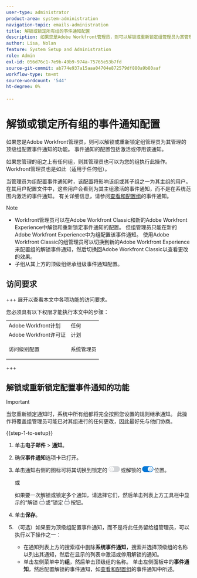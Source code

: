 ```yaml
---
user-type: administrator
product-area: system-administration
navigation-topic: emails-administration
title: 解锁或锁定所有组的事件通知配置
description: 如果您是Adobe Workfront管理员，则可以解锁或重新锁定组管理员为其管理的顶级组配置事件通知的功能。 事件通知的配置包括激活或停用该通知。
author: Lisa, Nolan
feature: System Setup and Administration
role: Admin
exl-id: 056d76c1-7e9b-49b9-974a-75765e53b7fd
source-git-commit: ab774e937a15aaa04704e872579df880a9b80aaf
workflow-type: tm+mt
source-wordcount: '544'
ht-degree: 0%

---
```


# 解锁或锁定所有组的事件通知配置

如果您是Adobe Workfront管理员，则可以解锁或重新锁定组管理员为其管理的顶级组配置事件通知的功能。 事件通知的配置包括激活或停用该通知。

如果您管理的组之上有任何组，则其管理员也可以为您的组执行此操作。 Workfront管理员也是如此（适用于任何组）。

当管理员为组配置事件通知时，该配置将影响该组或其子组之一为其主组的用户。 在其用户配置文件中，这些用户会看到为其主组激活的事件通知，而不是在系统范围内激活的事件通知。 有关详细信息，请参阅[查看和配置组](../../../administration-and-setup/manage-groups/create-and-manage-groups/view-and-configure-event-notifications-group.md)的事件通知。

>[!NOTE]
>
>* Workfront管理员可以在Adobe Workfront Classic和新的Adobe Workfront Experience中解锁和重新锁定事件通知的配置。 但组管理员只能在新的Adobe Workfront Experience中为组配置该事件通知。 使用Adobe Workfront Classic的组管理员可以切换到新的Adobe Workfront Experience来配置组的解锁事件通知，然后切换回Adobe Workfront Classic以查看更改的效果。
>* 子组从其上方的顶级组继承组级事件通知配置。
>

## 访问要求

+++ 展开以查看本文中各项功能的访问要求。

您必须具有以下权限才能执行本文中的步骤：

<table style="table-layout:auto"> 
 <col> 
 <col> 
 <tbody> 
  <tr> 
   <td role="rowheader">Adobe Workfront计划</td> 
   <td>任何</td> 
  </tr> 
  <tr> 
   <td role="rowheader">Adobe Workfront许可证</td> 
   <td>计划</td> 
  </tr> 
  <tr> 
   <td role="rowheader">访问级别配置</td> 
   <td> <p>系统管理员</p> </td> 
  </tr> 
 </tbody> 
</table>

+++

## 解锁或重新锁定配置事件通知的功能

>[!IMPORTANT]
>
>当您重新锁定通知时，系统中所有组都将完全按照您设置的规则继承通知。 此操作将覆盖组管理员可能已对其组进行的任何更改，因此最好先与他们协商。

{{step-1-to-setup}}

1. 单击&#x200B;**电子邮件** > **通知**。

1. 确保&#x200B;**事件通知**&#x200B;选项卡已打开。
1. 单击通知右侧的图标可将其切换到锁定的![锁定图标](assets/lock-toggle-button.png)或解锁的![解锁图标](assets/unlock-toggle-button.png)位置。

   或

   如果要一次解锁或锁定多个通知，请选择它们，然后单击列表上方工具栏中显示的“解锁![解锁”图标](assets/unlock-icon-toolbar.png)或“锁定![锁定”图标](assets/lock-icon-locked-qs.png)按钮。

1. 单击&#x200B;**保存**。
1. （可选）如果要为顶级组配置事件通知，而不是将此任务留给组管理员，可以执行以下操作之一：

   * 在通知列表上方的搜索框中删除&#x200B;**系统事件通知**，搜索并选择顶级组的名称以列出其通知，然后在显示的列表中激活或停用解锁的通知。
   * 单击左侧菜单中的&#x200B;**组**，然后单击顶级组的名称。 单击左侧面板中的&#x200B;**事件通知**，然后配置解锁的事件通知，如[查看和配置组](../../../administration-and-setup/manage-groups/create-and-manage-groups/view-and-configure-event-notifications-group.md)的事件通知中所述。
